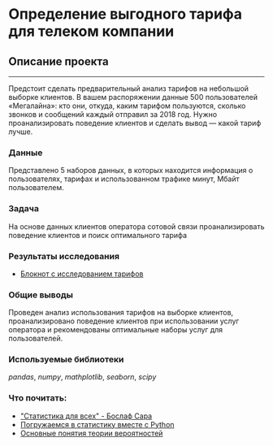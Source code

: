 # Определение выгодного тарифа для телеком компании

## Описание проекта 
--------

Предстоит сделать предварительный анализ тарифов на небольшой выборке клиентов. В вашем распоряжении данные 500 
пользователей «Мегалайна»: кто они, откуда, каким тарифом пользуются, сколько звонков и сообщений каждый отправил
за 2018 год. Нужно проанализировать поведение клиентов и сделать вывод — какой тариф лучше.

### Данные

Представлено 5 наборов данных, в которых находится информация о пользователях, тарифах и использованном трафике минут, Мбайт пользователем.


### Задача

На основе данных клиентов оператора сотовой связи проанализировать поведение клиентов и поиск оптимального тарифа

### Результаты исследования
- [Блокнот с исследованием тарифов](https://nbviewer.org/github/ArtemBonda/ynd_analyses/blob/master/04_tel_rates/difference_tel_rates.ipynb)


### Общие выводы

Проведен анализ использования тарифов на выборке клиентов, проанализировано поведение клиентов при 
использовании услуг оператора и рекомендованы оптимальные наборы услуг для пользователей.

### Используемые библиотеки
*pandas*, *numpy*, *mathplotlib*, *seaborn*, *scipy*

### Что почитать:
- ["Статистика для всех" - Бослаф Сара](https://www.ozon.ru/product/statistika-dlya-vseh-boslaf-sara-217051597/?sh=PZ6nu-XR4w)
- [Погружаемся в статистику вместе с Python](https://habr.com/ru/post/557424/)
- [Основные понятия теории вероятностей](https://web.archive.org/web/20201130231139/http://mathhelpplanet.com/static.php?p=osnovnye-ponyatiya-tyeorii-veroyatnostyei)

